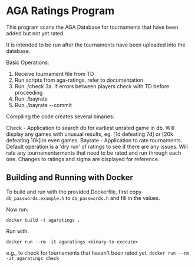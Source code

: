 # AGA Ratings Program

This program scans the AGA Database for tournaments that have been added but not yet rated.

It is intended to be run after the tournaments have been uploaded into the database.

Basic Operations:
1. Receive tournament file from TD
2. Run scripts from aga-ratings, refer to documentation
3. Run ./check
3a. If errors between players check with TD before proceeding
4. Run ./bayrate
5. Run ./bayrate --commit

Compiling the code creates several binaries:

Check - Application to search db for earliest unrated game in db. Will display any games with unusual results, eg. [1d defeating 7d] or [20k defeating 10k] in even games.
Bayrate - Application to rate tournaments. Default operation is a 'dry run' of ratings to see if there are any issues. Will rate any tournamentsrments that need to be rated and run through each one. Changes to ratings and sigma are displayed for reference.

## Building and Running with Docker

To build and run with the provided Dockerfile, first copy `db_passwords.example.h` to `db_passwords.h` and fill in the values.

Now run:

```
docker build -t agaratings .
```

Run with:

```
docker run --rm -it agaratings <binary-to-execute>
```

e.g., to check for tournaments that haven't been rated yet, `docker run --rm -it agaratings check`
